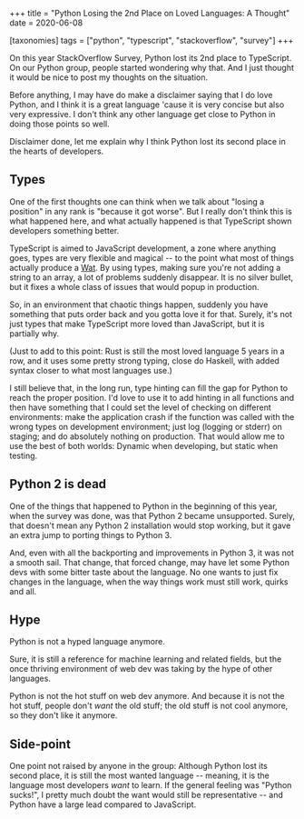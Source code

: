 +++
title = "Python Losing the 2nd Place on Loved Languages: A Thought"
date = 2020-06-08

[taxonomies]
tags = ["python", "typescript", "stackoverflow", "survey"]
+++

On this year StackOverflow Survey, Python lost its 2nd place to TypeScript. On
our Python group, people started wondering why that. And I just thought it
would be nice to post my thoughts on the situation.

<!-- more -->

Before anything, I may have do make a disclaimer saying that I do love Python,
and I think it is a great language 'cause it is very concise but also very
expressive. I don't think any other language get close to Python in doing
those points so well.

Disclaimer done, let me explain why I think Python lost its second place in
the hearts of developers.

## Types

One of the first thoughts one can think when we talk about "losing a
position" in any rank is "because it got worse". But I really don't think this
is what happened here, and what actually happened is that TypeScript shown
developers something better.

TypeScript is aimed to JavaScript development, a zone where anything goes,
types are very flexible and magical -- to the point what most of things
actually produce a [Wat](https://www.destroyallsoftware.com/talks/wat). By
using types, making sure you're not adding a string to an array, a lot of
problems suddenly disappear. It is no silver bullet, but it fixes a whole
class of issues that would popup in production.

So, in an environment that chaotic things happen, suddenly you have something
that puts order back and you gotta love it for that. Surely, it's not just
types that make TypeScript more loved than JavaScript, but it is partially
why.

(Just to add to this point: Rust is still the most loved language 5 years in a
row, and it uses some pretty strong typing, close do Haskell, with added
syntax closer to what most languages use.)

I still believe that, in the long run, type hinting can fill the gap for
Python to reach the proper position. I'd love to use it to add hinting in all
functions and then have something that I could set the level of checking on
different environments: make the application crash if the function was called
with the wrong types on development environment; just log (logging or stderr)
on staging; and do absolutely nothing on production. That would allow me to
use the best of both worlds: Dynamic when developing, but static when testing.

## Python 2 is dead

One of the things that happened to Python in the beginning of this year, when
the survey was done, was that Python 2 became unsupported. Surely, that
doesn't mean any Python 2 installation would stop working, but it gave an
extra jump to porting things to Python 3.

And, even with all the backporting and improvements in Python 3, it was not a
smooth sail. That change, that forced change, may have let some Python devs
with some bitter taste about the language. No one wants to just fix changes in
the language, when the way things work must still work, quirks and all.

## Hype

Python is not a hyped language anymore.

Sure, it is still a reference for machine learning and related fields, but the
once thriving environment of web dev was taking by the hype of other
languages.

Python is not the hot stuff on web dev anymore. And because it is not the hot
stuff, people don't _want_ the old stuff; the old stuff is not cool anymore,
so they don't like it anymore.

## Side-point

One point not raised by anyone in the group: Although Python lost its second
place, it is still the most wanted language -- meaning, it is the language
most developers _want_ to learn. If the general feeling was "Python sucks!", I
pretty much doubt the want would still be representative -- and Python have a
large lead compared to JavaScript.
